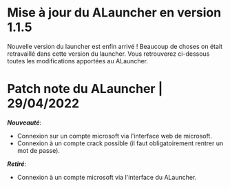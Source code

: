 # Mise à jour du ALauncher en version 1.1.5

Nouvelle version du launcher est enfin arrivé ! Beaucoup de choses on était retravaillé dans cette version du launcher. Vous retrouverez ci-dessous toutes les modifications apportées au ALauncher.


# Patch note du ALauncher | 29/04/2022

_**Nouveauté**_:
- Connexion sur un compte microsoft via l'interface web de microsoft.
- Connexion à un compte crack possible (il faut obligatoirement rentrer un mot de passe).

_**Retiré**_:
- Connexion à un compte microsoft via l'interface du ALauncher.
